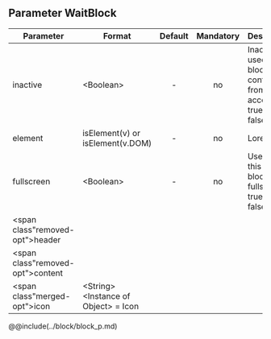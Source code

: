 ## Parameter WaitBlock

|	Parameter			|			Format			|	Default					|	Mandatory	|	Description				| 
|		---				|			---				|	:---:					|	:---:		|		---					|
|	inactive	|	<dt>&lt;Boolean&gt;	|	-	|	no	|	Inactive is used to block content from being accessed.<br><dt>true<dd><dt>false<dd>	|
|	element	|	<dt>isElement(v) or isElement(v.DOM)	|	-	|	no	|	Lorem	|
|	fullscreen	|	<dt>&lt;Boolean&gt;	|	-	|	no	|	Use to put this wait block fullscreen.<br><dt>true<dd><dt>false<dd>	|
|	<span class"removed-opt">header</span>	|	|	|	|	|
|	<span class"removed-opt">content</span>	|	|	|	|	|
|	<span class"merged-opt">icon</span>	|	<dt>&lt;String&gt;<dt>&lt;Instance of Object&gt; = Icon	|	|	|	&nbsp;	|

@@include(../block/block_p.md)